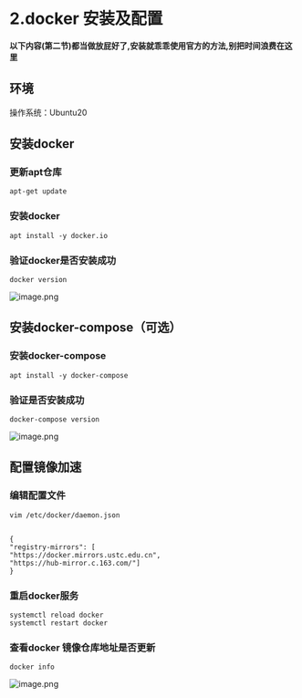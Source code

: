 # 2.docker 安装及配置
**以下内容(第二节)都当做放屁好了,安装就乖乖使用官方的方法,别把时间浪费在这里**
## 环境
操作系统：Ubuntu20
## 安装docker
### 更新apt仓库
```
apt-get update
```
### 安装docker
```
apt install -y docker.io
```
### 验证docker是否安装成功
```
docker version
```
![image.png](https://raw.githubusercontent.com/zhangyiming748/DockerTutorial/master/media/2/docker%20version.avif)
## 安装docker-compose（可选）
### 安装docker-compose
```
apt install -y docker-compose
```
### 验证是否安装成功
```
docker-compose version
```
![image.png](https://raw.githubusercontent.com/zhangyiming748/DockerTutorial/master/media/2/docker-compose%20version.avif)
## 配置镜像加速
### 编辑配置文件
```
vim /etc/docker/daemon.json


{
"registry-mirrors": [
"https://docker.mirrors.ustc.edu.cn",
"https://hub-mirror.c.163.com/"]
}
```
### 重启docker服务
```
systemctl reload docker
systemctl restart docker
```
### 查看docker 镜像仓库地址是否更新
```
docker info
```
![image.png](https://raw.githubusercontent.com/zhangyiming748/DockerTutorial/master/media/2/docker%20info.avif)
